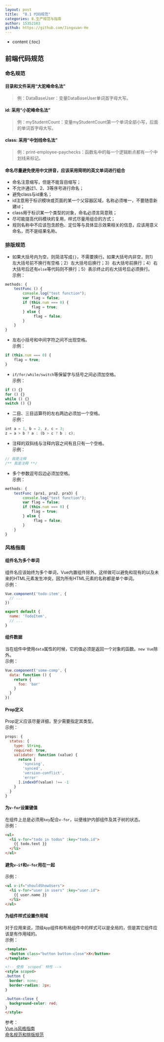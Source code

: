 ```yaml
---
layout: post
title:  "8.1 代码规范"
categories: 8.生产规范与指南
author: 15352103
github: https://github.com/Jingxuan-He
---
```


* content
{:toc}

## 前端代码规范
### 命名规范
#### 目录和文件采用“大驼峰命名法”
> 例：DataBaseUser：变量DataBaseUser单词首字母大写。

#### id: 采用“小驼峰命名法”
> 例：myStudentCount：变量myStudentCount第一个单词全部小写，后面的单词首字母大写。

#### class: 采用“中划线命名法”
> 例：print-employee-paychecks：函数名中的每一个逻辑断点都有一个中划线来标记。

#### 命名尽量避免使用中文拼音，应该采用简明的英文单词进行组合
- 命名注意缩写，但是不能盲目缩写；
- 不允许通过1、2、3等序号进行命名；
- 避免class与id重名；
- id注意用于标识模块或页面的某一个父容器区域，名称必须唯一，不要随意新建id；
- class用于标识某一个类型的对象，命名必须言简意赅；
- 尽可能提高代码模块的复用，样式尽量用组合的方式；
- 规则名称中不应该包含颜色、定位等与具体显示效果相关的信息，应该用意义命名，而不是结果名称。

### 排版规范
- 如果大括号内为空，则简洁写成`{}`，不需要换行。如果大括号内非空，则1）左大括号前不换行有空格；2）左大括号后换行；3）右大括号前换行；4）右大括号后还有`else`等代码则不换行；5）表示终止的右大括号后必须换行。  
示例：  
```js
methods: {
    testFunc () {
        console.log("test function");
        var flag = false;
        if (this.num === 0) {
            flag = true;
        } else {
             flag = false;
        }
    }
}
```

- 左右小括号和中间字符之间不出现空格。  
示例：  
```js
if (this.num === 0) {
    flag = true;
} 
```

- `if/for/while/switch`等保留字与括号之间必须加空格。  
示例：  
```js
if () {}
for () {}
while () {}
switch () {}
```

- 二目、三目运算符的左右两边必须加一个空格。  
示例：  
```js
int a = 1, b = 2, z, c = 3;
z = a > b ? a : (b > c ? b : c);
```

- 注释的双斜线与注释内容之间有且只有一个空格。  
示例：  
```js
// 我是注释
/** 我是注释 **/
```

- 多个参数逗号后边必须加空格。  
示例：  
```js
methods: {
    testFunc (pra1, pra2, pra3) {
        console.log("test function");
        var flag = false;
        if (this.num === 0) {
            flag = true;
        } else {
             flag = false;
        }
    }
}
```

### 风格指南
#### 组件名为多个单词
组件名应该始终为多个单词，Vue内置组件除外。这样做可以避免和现有的以及未来的HTML元素发生冲突，因为所有HTML元素的名称都是单个单词。  
示例：  
```js
Vue.component('todo-item', {
  // ...
})
```

```js
export default {
  name: 'TodoItem',
  // ...
}
```

#### 组件数据
当在组件中使用`data`属性的时候，它的值必须是返回一个对象的函数。`new Vue`除外。  
示例：  
```js
Vue.component('some-comp', {
  data: function () {
    return {
      foo: 'bar'
    }
  }
})
```

#### Prop定义
Prop定义应该尽量详细，至少需要指定其类型。  
示例：  
```js
props: {
  status: {
    type: String,
    required: true,
    validator: function (value) {
      return [
        'syncing',
        'synced',
        'version-conflict',
        'error'
      ].indexOf(value) !== -1
    }
  }
}
```

#### 为`v-for`设置键值
在组件上总是必须用`key`配合`v-for`，以便维护内部组件及其子树的状态。  
示例：  
```html
<ul>
  <li v-for="todo in todos" :key="todo.id">
    {{ todo.text }}
  </li>
</ul>
```

#### 避免`v-if`和`v-for`用在一起
示例：  
```html
<ul v-if="shouldShowUsers">
  <li v-for="user in users" :key="user.id">
    {{ user.name }}
  </li>
</ul>
```
#### 为组件样式设置作用域
对于应用来说，顶级`App`组件和布局组件中的样式可以是全局的，但是其它组件应该是有作用域的。  
示例：  
```html
<template>
  <button class="button button-close">X</button>
</template>

<!-- 使用 `scoped` 特性 -->
<style scoped>
.button {
  border: none;
  border-radius: 2px;
}

.button-close {
  background-color: red;
}
</style>
```

参考：  
[Vue.js风格指南](https://cn.vuejs.org/v2/style-guide/index.html)  
[命名规范和排版规范](https://www.jianshu.com/p/bfc0650f0033)

